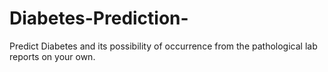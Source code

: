 # Diabetes-Prediction-
Predict Diabetes and its possibility of occurrence from the pathological lab reports on your own.
